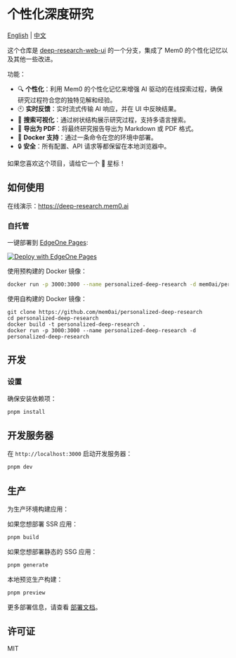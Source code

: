 # 个性化深度研究

[English](README.md) | [中文](README_zh.md)

这个仓库是 [deep-research-web-ui](https://github.com/AnotiaWang/deep-research-web-ui) 的一个分支，集成了 Mem0 的个性化记忆以及其他一些改进。

功能：

- 🔍 **个性化**：利用 Mem0 的个性化记忆来增强 AI 驱动的在线探索过程，确保研究过程符合您的独特见解和经验。
- 🕙 **实时反馈**：实时流式传输 AI 响应，并在 UI 中反映结果。
- 🌳 **搜索可视化**：通过树状结构展示研究过程，支持多语言搜索。
- 📄 **导出为 PDF**：将最终研究报告导出为 Markdown 或 PDF 格式。
- 🐳 **Docker 支持**：通过一条命令在您的环境中部署。
- 🔒 **安全**：所有配置、API 请求等都保留在本地浏览器中。

如果您喜欢这个项目，请给它一个 🌟 星标！

## 如何使用

在线演示：<a href="https://deep-research.mem0.ai" target="_blank">https://deep-research.mem0.ai</a>

### 自托管

一键部署到 [EdgeOne Pages](https://edgeone.ai/products/pages):

[![Deploy with EdgeOne Pages](https://cdnstatic.tencentcs.com/edgeone/pages/deploy.svg)](https://edgeone.ai/pages/new?from=github&template=https://github.com/mem0ai/personalized-deep-research&from=github)

使用预构建的 Docker 镜像：

```bash
docker run -p 3000:3000 --name personalized-deep-research -d mem0ai/personalized-deep-research:latest
```

使用自构建的 Docker 镜像：

```
git clone https://github.com/mem0ai/personalized-deep-research
cd personalized-deep-research
docker build -t personalized-deep-research .
docker run -p 3000:3000 --name personalized-deep-research -d personalized-deep-research
```

## 开发

### 设置

确保安装依赖项：

```bash
pnpm install
```

## 开发服务器

在 `http://localhost:3000` 启动开发服务器：

```bash
pnpm dev
```

## 生产

为生产环境构建应用：

如果您想部署 SSR 应用：

```bash
pnpm build
```

如果您想部署静态的 SSG 应用：

```bash
pnpm generate
```

本地预览生产构建：

```bash
pnpm preview
```

更多部署信息，请查看 [部署文档](https://nuxt.com/docs/getting-started/deployment)。

## 许可证

MIT
